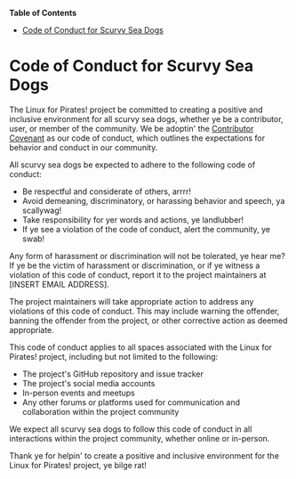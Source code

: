<!-- START doctoc generated TOC please keep comment here to allow auto update -->
<!-- DON'T EDIT THIS SECTION, INSTEAD RE-RUN doctoc TO UPDATE -->
**Table of Contents**

- [Code of Conduct for Scurvy Sea Dogs](#code-of-conduct-for-scurvy-sea-dogs)

<!-- END doctoc generated TOC please keep comment here to allow auto update -->

# Code of Conduct for Scurvy Sea Dogs

The Linux for Pirates! project be committed to creating a positive and inclusive environment for all scurvy sea dogs, whether ye be a contributor, user, or member of the community. We be adoptin' the [Contributor Covenant](https://www.contributor-covenant.org/) as our code of conduct, which outlines the expectations for behavior and conduct in our community.

All scurvy sea dogs be expected to adhere to the following code of conduct:

- Be respectful and considerate of others, arrrr!
- Avoid demeaning, discriminatory, or harassing behavior and speech, ya scallywag!
- Take responsibility for yer words and actions, ye landlubber!
- If ye see a violation of the code of conduct, alert the community, ye swab!

Any form of harassment or discrimination will not be tolerated, ye hear me? If ye be the victim of harassment or discrimination, or if ye witness a violation of this code of conduct, report it to the project maintainers at \[INSERT EMAIL ADDRESS\].

The project maintainers will take appropriate action to address any violations of this code of conduct. This may include warning the offender, banning the offender from the project, or other corrective action as deemed appropriate.

This code of conduct applies to all spaces associated with the Linux for Pirates! project, including but not limited to the following:

- The project's GitHub repository and issue tracker
- The project's social media accounts
- In-person events and meetups
- Any other forums or platforms used for communication and collaboration within the project community

We expect all scurvy sea dogs to follow this code of conduct in all interactions within the project community, whether online or in-person.

Thank ye for helpin' to create a positive and inclusive environment for the Linux for Pirates! project, ye bilge rat!